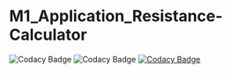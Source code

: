 # M1_Application_Resistance-Calculator
![Codacy Badge](https://api.codiga.io/project/29908/score/svg)
![Codacy Badge](https://api.codiga.io/project/29908/status/svg)
[![Codacy Badge](https://app.codacy.com/project/badge/Grade/66b6d2645a6c4ba0bdfb9ba049c535bf)](https://www.codacy.com/gh/Harshithan-123/M1_Application_Resistance-Calculator/dashboard?utm_source=github.com&amp;utm_medium=referral&amp;utm_content=Harshithan-123/M1_Application_Resistance-Calculator&amp;utm_campaign=Badge_Grade)
